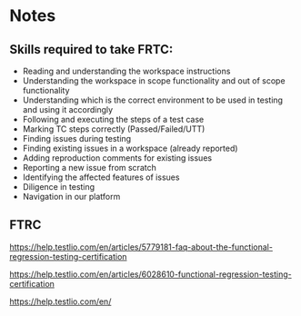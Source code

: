 # Notes

## Skills required to take FRTC:
* Reading and understanding the workspace instructions
* Understanding the workspace in scope functionality and out of scope functionality
* Understanding which is the correct environment to be used in testing and using it accordingly
* Following and executing the steps of a test case
* Marking TC steps correctly (Passed/Failed/UTT)
* Finding issues during testing
* Finding existing issues in a workspace (already reported)
* Adding reproduction comments for existing issues
* Reporting a new issue from scratch
* Identifying the affected features of issues
* Diligence in testing
* Navigation in our platform

## FTRC
https://help.testlio.com/en/articles/5779181-faq-about-the-functional-regression-testing-certification

https://help.testlio.com/en/articles/6028610-functional-regression-testing-certification

https://help.testlio.com/en/
